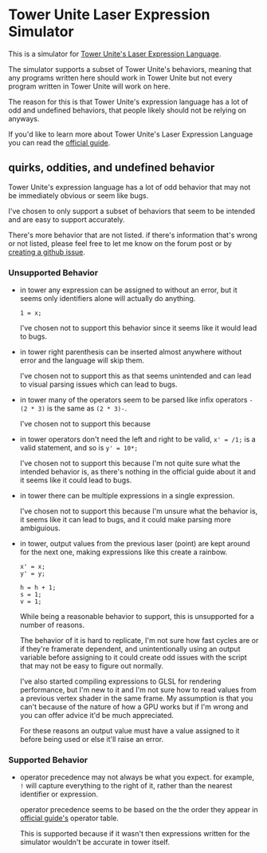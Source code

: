 # Tower Unite Laser Expression Simulator

This is a simulator for [Tower Unite's Laser Expression Language](https://steamcommunity.com/sharedfiles/filedetails/?id=1136940994).

The simulator supports a subset of Tower Unite's behaviors, meaning that any programs written here should work in Tower Unite but not every program written in Tower Unite will work on here.

The reason for this is that Tower Unite's expression language has a lot of odd and undefined behaviors, that people likely should not be relying on anyways.

If you'd like to learn more about Tower Unite's Laser Expression Language you can read the [official guide](https://steamcommunity.com/sharedfiles/filedetails/?id=1136940994).


## quirks, oddities, and undefined behavior
Tower Unite's expression language has a lot of odd behavior that may not be immediately obvious or seem like bugs.

I've chosen to only support a subset of behaviors that seem to be intended and are easy to support accurately.

There's more behavior that are not listed.
if there's information that's wrong or not listed, please feel free to let me know on the forum post or by [creating a github issue](https://github.com/brecert/tower-unite-laser-expression-simulator/issues/new).


### Unsupported Behavior

- in tower any expression can be assigned to without an error, but it seems only identifiers alone will actually do anything.
    ```
    1 = x;
    ```

    I've chosen not to support this behavior since it seems like it would lead to bugs.

- in tower right parenthesis can be inserted almost anywhere without error and the language will skip them. 

    I've chosen not to support this as that seems unintended and can lead to visual parsing issues which can lead to bugs.

- in tower many of the operators seem to be parsed like infix operators `-(2 * 3)` is the same as `(2 * 3)-`. 

    I've chosen not to support this because 

- in tower operators don't need the left and right to be valid, `x' = /1;` is a valid statement, and so is `y' = 10*;`

    I've chosen not to support this because I'm not quite sure what the intended behavior is, as there's nothing in the official guide about it and it seems like it could lead to bugs.

- in tower there can be multiple expressions in a single expression.
    
    I've chosen not to support this because I'm unsure what the behavior is, it seems like it can lead to bugs, and it could make parsing more ambiguious.

- in tower, output values from the previous laser (point) are kept around for the next one, making expressions like this create a rainbow.
    ```
    x' = x;
    y' = y;

    h = h + 1;
    s = 1;
    v = 1;
    ```

    While being a reasonable behavior to support, this is unsupported for a number of reasons.

    The behavior of it is hard to replicate, I'm not sure how fast cycles are or if they're framerate dependent, and unintentionally using an output variable before assigning to it could create odd issues with the script that may not be easy to figure out normally.
    
    I've also started compiling expressions to GLSL for rendering performance, but I'm new to it and I'm not sure how to read values from a previous vertex shader in the same frame. My assumption is that you can't because of the nature of how a GPU works but if I'm wrong and you can offer advice it'd be much appreciated.

    For these reasons an output value must have a value assigned to it before being used or else it'll raise an error.


### Supported Behavior

- operator precedence may not always be what you expect. for example, `!` will capture everything to the right of it, rather than the nearest identifier or expression.

    operator precedence seems to be based on the the order they appear in [official guide's](https://steamcommunity.com/sharedfiles/filedetails/?id=1136940994) operator table. 

    This is supported because if it wasn't then expressions written for the simulator wouldn't be accurate in tower itself.